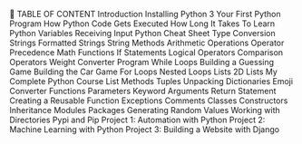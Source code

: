 📖 TABLE OF CONTENT
 Introduction
 Installing Python 3
 Your First Python Program
 How Python Code Gets Executed 
 How Long It Takes To Learn Python 
 Variables
 Receiving Input
 Python Cheat Sheet
 Type Conversion
 Strings
 Formatted Strings
 String Methods
 Arithmetic Operations
 Operator Precedence
 Math Functions
 If Statements
 Logical Operators
 Comparison Operators
 Weight Converter Program 
 While Loops
 Building a Guessing Game
 Building the Car Game
 For Loops
 Nested Loops
 Lists
 2D Lists
 My Complete Python Course 
 List Methods
 Tuples
 Unpacking
 Dictionaries
 Emoji Converter
 Functions
 Parameters
 Keyword Arguments 
 Return Statement
 Creating a Reusable Function 
 Exceptions
 Comments
 Classes
 Constructors
 Inheritance
 Modules
 Packages
 Generating Random Values
 Working with Directories 
 Pypi and Pip
 Project 1: Automation with Python
 Project 2: Machine Learning with Python 
 Project 3: Building a Website with Django
